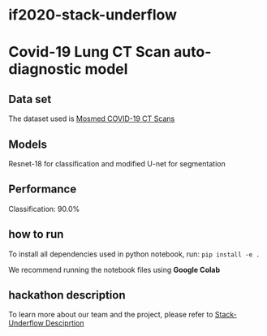 # if2020-stack-underflow
# Covid-19 Lung CT Scan auto-diagnostic model

## Data set
The dataset used is [Mosmed COVID-19 CT Scans](https://www.kaggle.com/andrewmvd/mosmed-covid19-ct-scans)
## Models
Resnet-18 for classification and modified U-net for segmentation
## Performance
Classification: 90.0% 
## how to run
To install all dependencies used in python notebook, run:
`pip install -e .`

We recommend running the notebook files using **Google Colab**
## hackathon description 
To learn more about our team and the project, please refer to [Stack-Underflow Desciprtion](https://github.com/IF2020-UTADA/if2020-stack-underflow/blob/master/Stack-Underflow-Description.pdf)

